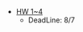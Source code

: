 * [HW 1~4](https://github.com/jumbokh/nknu-class/blob/main/Homeworks/20210823_%E6%9C%80%E6%96%B0%E4%BA%BA%E5%B7%A5%E6%99%BA%E6%85%A7%E6%A6%82%E8%AB%96%E5%90%ABAIL%E5%9C%8B%E9%9A%9B%E8%AA%8D%E8%AD%89.docx)
    * DeadLine: 8/7
